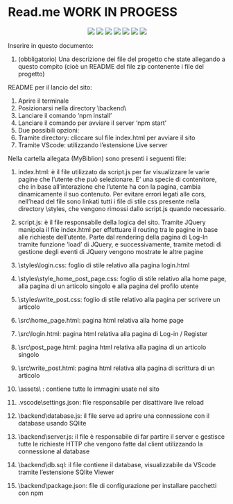 # Read.me WORK IN PROGESS


<div align="center">
  <img src="https://img.shields.io/badge/HTML5-E34F26?style=for-the-badge&logo=html5&logoColor=white">
  <img src="https://img.shields.io/badge/CSS3-1572B6?style=for-the-badge&logo=css3&logoColor=white">
  <img src="https://img.shields.io/badge/JavaScript-323330?style=for-the-badge&logo=javascript&logoColor=F7DF1E">
  <img src="https://img.shields.io/badge/SQLite-07405E?style=for-the-badge&logo=sqlite&logoColor=white">
  <img src="https://img.shields.io/badge/Bootstrap-563D7C?style=for-the-badge&logo=bootstrap&logoColor=white">
  <img src="https://img.shields.io/badge/Node.js-43853D?style=for-the-badge&logo=node.js&logoColor=white">
  <img src="https://img.shields.io/badge/GIT-E44C30?style=for-the-badge&logo=git&logoColor=white">
 
</div>

Inserire in questo documento:
1.	(obbligatorio) Una descrizione dei file del progetto che state allegando a questo compito (cioè un README del file zip contenente i file del progetto)

README per il lancio del sito:
1.	Aprire il terminale 
2.	Posizionarsi nella directory \backend\
3.	Lanciare il comando ‘npm install’
4.	Lanciare il comando per avviare il server ‘npm start’
5.	Due possibili opzioni:
1.	Tramite directory: cliccare sul file index.html per avviare il sito
2.	Tramite VScode: utilizzando l’estensione Live server

Nella cartella allegata (MyBiblion) sono presenti i seguenti file:
1.	index.html: è il file utilizzato da script.js per far visualizzare le varie pagine che l’utente che può selezionare. E’ una specie di contenitore, che in base all’interazione che l’utente ha con la pagina, cambia dinamicamente il suo contenuto. Per evitare errori legati alle cors, nell’head del file sono linkati tutti i file di stile css presente nella directory \styles, che vengono rimossi dallo script.js quando necessario.

2.	script.js: è il file responsabile della logica del sito. Tramite JQuery manipola il file index.html per effettuare il routing tra le pagine in base alle richieste dell’utente. Parte dal rendering della pagina di Log-In tramite 
funzione ‘load’ di JQuery, e successivamente, tramite metodi di gestione degli eventi di JQuery vengono mostrate le altre pagine

3.	\styles\login.css: foglio di stile relativo alla pagina login.html
4.	\styles\style_home_post_page.css: foglio di stile relativo alla home page, alla pagina di un articolo singolo e alla pagina del profilo utente
5.	\styles\write_post.css: foglio di stile relativo alla pagina per scrivere un articolo
6.	\src\home_page.html: pagina html relativa alla home page
7.	\src\login.html: pagina html relativa alla pagina di Log-in / Register
8.	\src\post_page.html: pagina html relativa alla pagina  di un articolo singolo
9.	\src\write_post.html: pagina html relativa alla pagina di scrittura di un articolo
10.	\assets\ : contiene tutte le immagini usate nel sito
11.	\.vscode\settings.json: file responsabile per disattivare live reload
12.	\backend\database.js: il file serve ad aprire una connessione con il database usando SQlite
13.	\backend\server.js: il file è responsabile di far partire il server e gestisce tutte le richieste HTTP che vengono fatte dal client utilizzando la connessione al database
14.	\backend\db.sql: il file contiene il database, visualizzabile da VScode tramite l’estensione SQlite Viewer
15.	\backend\package.json: file di configurazione per installare pacchetti con npm
